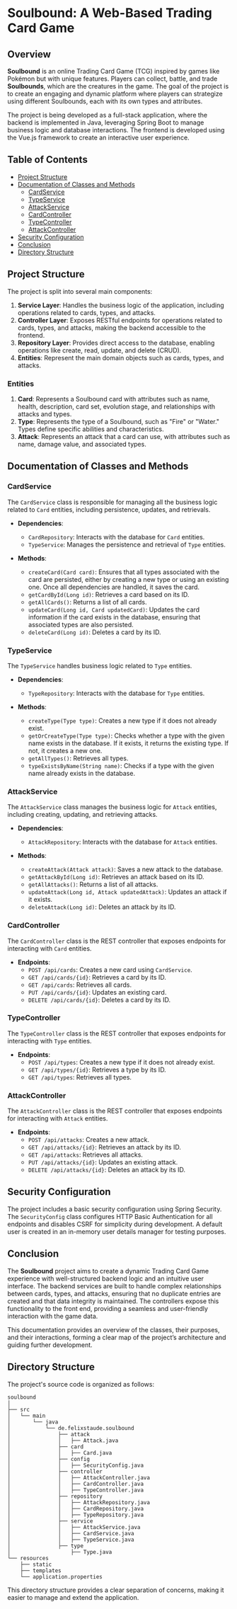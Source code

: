 # Soulbound: A Web-Based Trading Card Game

## Overview

**Soulbound** is an online Trading Card Game (TCG) inspired by games like Pokémon but with unique features. Players can collect, battle, and trade **Soulbounds**, which are the creatures in the game. The goal of the project is to create an engaging and dynamic platform where players can strategize using different Soulbounds, each with its own types and attributes.

The project is being developed as a full-stack application, where the backend is implemented in Java, leveraging Spring Boot to manage business logic and database interactions. The frontend is developed using the Vue.js framework to create an interactive user experience.

## Table of Contents
- [Project Structure](#project-structure)
- [Documentation of Classes and Methods](#documentation-of-classes-and-methods)
    - [CardService](#cardservice)
    - [TypeService](#typeservice)
    - [AttackService](#attackservice)
    - [CardController](#cardcontroller)
    - [TypeController](#typecontroller)
    - [AttackController](#attackcontroller)
- [Security Configuration](#security-configuration)
- [Conclusion](#conclusion)
- [Directory Structure](#directory-structure)

## Project Structure

The project is split into several main components:

1. **Service Layer**: Handles the business logic of the application, including operations related to cards, types, and attacks.
2. **Controller Layer**: Exposes RESTful endpoints for operations related to cards, types, and attacks, making the backend accessible to the frontend.
3. **Repository Layer**: Provides direct access to the database, enabling operations like create, read, update, and delete (CRUD).
4. **Entities**: Represent the main domain objects such as cards, types, and attacks.

### Entities

1. **Card**: Represents a Soulbound card with attributes such as name, health, description, card set, evolution stage, and relationships with attacks and types.
2. **Type**: Represents the type of a Soulbound, such as "Fire" or "Water." Types define specific abilities and characteristics.
3. **Attack**: Represents an attack that a card can use, with attributes such as name, damage value, and associated types.

## Documentation of Classes and Methods

### CardService

The `CardService` class is responsible for managing all the business logic related to `Card` entities, including persistence, updates, and retrievals.

- **Dependencies**:

    - `CardRepository`: Interacts with the database for `Card` entities.
    - `TypeService`: Manages the persistence and retrieval of `Type` entities.

- **Methods**:

    - `createCard(Card card)`: Ensures that all types associated with the card are persisted, either by creating a new type or using an existing one. Once all dependencies are handled, it saves the card.
    - `getCardById(Long id)`: Retrieves a card based on its ID.
    - `getAllCards()`: Returns a list of all cards.
    - `updateCard(Long id, Card updatedCard)`: Updates the card information if the card exists in the database, ensuring that associated types are also persisted.
    - `deleteCard(Long id)`: Deletes a card by its ID.

### TypeService

The `TypeService` handles business logic related to `Type` entities.

- **Dependencies**:

    - `TypeRepository`: Interacts with the database for `Type` entities.

- **Methods**:

    - `createType(Type type)`: Creates a new type if it does not already exist.
    - `getOrCreateType(Type type)`: Checks whether a type with the given name exists in the database. If it exists, it returns the existing type. If not, it creates a new one.
    - `getAllTypes()`: Retrieves all types.
    - `typeExistsByName(String name)`: Checks if a type with the given name already exists in the database.

### AttackService

The `AttackService` class manages the business logic for `Attack` entities, including creating, updating, and retrieving attacks.

- **Dependencies**:

    - `AttackRepository`: Interacts with the database for `Attack` entities.

- **Methods**:

    - `createAttack(Attack attack)`: Saves a new attack to the database.
    - `getAttackById(Long id)`: Retrieves an attack based on its ID.
    - `getAllAttacks()`: Returns a list of all attacks.
    - `updateAttack(Long id, Attack updatedAttack)`: Updates an attack if it exists.
    - `deleteAttack(Long id)`: Deletes an attack by its ID.

### CardController

The `CardController` class is the REST controller that exposes endpoints for interacting with `Card` entities.

- **Endpoints**:
    - `POST /api/cards`: Creates a new card using `CardService`.
    - `GET /api/cards/{id}`: Retrieves a card by its ID.
    - `GET /api/cards`: Retrieves all cards.
    - `PUT /api/cards/{id}`: Updates an existing card.
    - `DELETE /api/cards/{id}`: Deletes a card by its ID.

### TypeController

The `TypeController` class is the REST controller that exposes endpoints for interacting with `Type` entities.

- **Endpoints**:
    - `POST /api/types`: Creates a new type if it does not already exist.
    - `GET /api/types/{id}`: Retrieves a type by its ID.
    - `GET /api/types`: Retrieves all types.

### AttackController

The `AttackController` class is the REST controller that exposes endpoints for interacting with `Attack` entities.

- **Endpoints**:
    - `POST /api/attacks`: Creates a new attack.
    - `GET /api/attacks/{id}`: Retrieves an attack by its ID.
    - `GET /api/attacks`: Retrieves all attacks.
    - `PUT /api/attacks/{id}`: Updates an existing attack.
    - `DELETE /api/attacks/{id}`: Deletes an attack by its ID.

## Security Configuration

The project includes a basic security configuration using Spring Security. The `SecurityConfig` class configures HTTP Basic Authentication for all endpoints and disables CSRF for simplicity during development. A default user is created in an in-memory user details manager for testing purposes.

## Conclusion

The **Soulbound** project aims to create a dynamic Trading Card Game experience with well-structured backend logic and an intuitive user interface. The backend services are built to handle complex relationships between cards, types, and attacks, ensuring that no duplicate entries are created and that data integrity is maintained. The controllers expose this functionality to the front end, providing a seamless and user-friendly interaction with the game data.

This documentation provides an overview of the classes, their purposes, and their interactions, forming a clear map of the project’s architecture and guiding further development.

## Directory Structure

The project's source code is organized as follows:

```
soulbound
│
├── src
│   └── main
│       └── java
│           └── de.felixstaude.soulbound
│               ├── attack
│               │   ├── Attack.java
│               ├── card
│               │   ├── Card.java
│               ├── config
│               │   ├── SecurityConfig.java
│               ├── controller
│               │   ├── AttackController.java
│               │   ├── CardController.java
│               │   ├── TypeController.java
│               ├── repository
│               │   ├── AttackRepository.java
│               │   ├── CardRepository.java
│               │   ├── TypeRepository.java
│               ├── service
│               │   ├── AttackService.java
│               │   ├── CardService.java
│               │   ├── TypeService.java
│               ├── type
│                   ├── Type.java
└── resources
    ├── static
    ├── templates
    └── application.properties
```

This directory structure provides a clear separation of concerns, making it easier to manage and extend the application.

